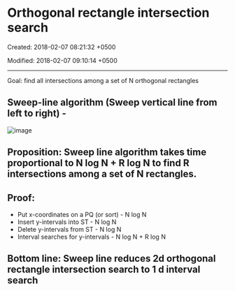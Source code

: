 # Orthogonal rectangle intersection search

Created: 2018-02-07 08:21:32 +0500

Modified: 2018-02-07 09:10:14 +0500

---

Goal: find all intersections among a set of N orthogonal rectangles

## Sweep-line algorithm (Sweep vertical line from left to right) -

![image](media/Orthogonal-rectangle-intersection-search-image1.png)

## Proposition: Sweep line algorithm takes time proportional to N log N + R log N to find R intersections among a set of N rectangles.

## Proof:
-   Put x-coordinates on a PQ (or sort) - N log N
-   Insert y-intervals into ST - N log N
-   Delete y-intervals from ST - N log N
-   Interval searches for y-intervals - N log N + R log N

## Bottom line: Sweep line reduces 2d orthogonal rectangle intersection search to 1 d interval search
